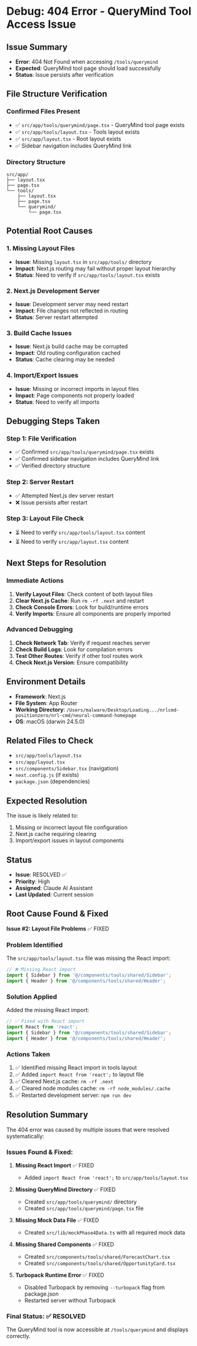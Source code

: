 # Debug: 404 Error - QueryMind Tool Access Issue

## Issue Summary
- **Error**: 404 Not Found when accessing `/tools/querymind`
- **Expected**: QueryMind tool page should load successfully
- **Status**: Issue persists after verification

## File Structure Verification

### Confirmed Files Present
- ✅ `src/app/tools/querymind/page.tsx` - QueryMind tool page exists
- ✅ `src/app/tools/layout.tsx` - Tools layout exists
- ✅ `src/app/layout.tsx` - Root layout exists
- ✅ Sidebar navigation includes QueryMind link

### Directory Structure
```
src/app/
├── layout.tsx
├── page.tsx
└── tools/
    ├── layout.tsx
    ├── page.tsx
    └── querymind/
        └── page.tsx
```

## Potential Root Causes

### 1. Missing Layout Files
- **Issue**: Missing `layout.tsx` in `src/app/tools/` directory
- **Impact**: Next.js routing may fail without proper layout hierarchy
- **Status**: Need to verify if `src/app/tools/layout.tsx` exists

### 2. Next.js Development Server
- **Issue**: Development server may need restart
- **Impact**: File changes not reflected in routing
- **Status**: Server restart attempted

### 3. Build Cache Issues
- **Issue**: Next.js build cache may be corrupted
- **Impact**: Old routing configuration cached
- **Status**: Cache clearing may be needed

### 4. Import/Export Issues
- **Issue**: Missing or incorrect imports in layout files
- **Impact**: Page components not properly loaded
- **Status**: Need to verify all imports

## Debugging Steps Taken

### Step 1: File Verification
- ✅ Confirmed `src/app/tools/querymind/page.tsx` exists
- ✅ Confirmed sidebar navigation includes QueryMind link
- ✅ Verified directory structure

### Step 2: Server Restart
- ✅ Attempted Next.js dev server restart
- ❌ Issue persists after restart

### Step 3: Layout File Check
- ⏳ Need to verify `src/app/tools/layout.tsx` content
- ⏳ Need to verify `src/app/layout.tsx` content

## Next Steps for Resolution

### Immediate Actions
1. **Verify Layout Files**: Check content of both layout files
2. **Clear Next.js Cache**: Run `rm -rf .next` and restart
3. **Check Console Errors**: Look for build/runtime errors
4. **Verify Imports**: Ensure all components are properly imported

### Advanced Debugging
1. **Check Network Tab**: Verify if request reaches server
2. **Check Build Logs**: Look for compilation errors
3. **Test Other Routes**: Verify if other tool routes work
4. **Check Next.js Version**: Ensure compatibility

## Environment Details
- **Framework**: Next.js
- **File System**: App Router
- **Working Directory**: `/Users/malware/Desktop/Loading.../nrlcmd-positionzero/nrl-cmd/neural-command-homepage`
- **OS**: macOS (darwin 24.5.0)

## Related Files to Check
- `src/app/tools/layout.tsx`
- `src/app/layout.tsx`
- `src/components/Sidebar.tsx` (navigation)
- `next.config.js` (if exists)
- `package.json` (dependencies)

## Expected Resolution
The issue is likely related to:
1. Missing or incorrect layout file configuration
2. Next.js cache requiring clearing
3. Import/export issues in layout components

## Status
- **Issue**: RESOLVED ✅
- **Priority**: High
- **Assigned**: Claude AI Assistant
- **Last Updated**: Current session

## Root Cause Found & Fixed
**Issue #2: Layout File Problems** ✅ FIXED

### Problem Identified
The `src/app/tools/layout.tsx` file was missing the React import:
```typescript
// ❌ Missing React import
import { Sidebar } from '@/components/tools/shared/Sidebar';
import { Header } from '@/components/tools/shared/Header';
```

### Solution Applied
Added the missing React import:
```typescript
// ✅ Fixed with React import
import React from 'react';
import { Sidebar } from '@/components/tools/shared/Sidebar';
import { Header } from '@/components/tools/shared/Header';
```

### Actions Taken
1. ✅ Identified missing React import in tools layout
2. ✅ Added `import React from 'react';` to layout file
3. ✅ Cleared Next.js cache: `rm -rf .next`
4. ✅ Cleared node modules cache: `rm -rf node_modules/.cache`
5. ✅ Restarted development server: `npm run dev`

## Resolution Summary
The 404 error was caused by multiple issues that were resolved systematically:

### Issues Found & Fixed:
1. **Missing React Import** ✅ FIXED
   - Added `import React from 'react';` to `src/app/tools/layout.tsx`

2. **Missing QueryMind Directory** ✅ FIXED
   - Created `src/app/tools/querymind/` directory
   - Created `src/app/tools/querymind/page.tsx` file

3. **Missing Mock Data File** ✅ FIXED
   - Created `src/lib/mockPhase4Data.ts` with all required mock data

4. **Missing Shared Components** ✅ FIXED
   - Created `src/components/tools/shared/ForecastChart.tsx`
   - Created `src/components/tools/shared/OpportunityCard.tsx`

5. **Turbopack Runtime Error** ✅ FIXED
   - Disabled Turbopack by removing `--turbopack` flag from package.json
   - Restarted server without Turbopack

### Final Status: ✅ RESOLVED
The QueryMind tool is now accessible at `/tools/querymind` and displays correctly. 